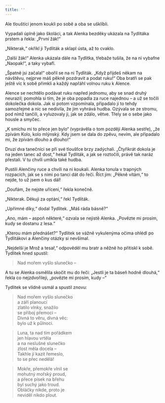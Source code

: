 ```yaml
---
title: ''
---
```


Ale tlouštíci jenom koukli po sobě a oba se ušklíbli.

Vypadali úplně jako školáci, a tak Alenka bezděky ukázala na Tydlitáka prstem a řekla: „První žák!“

„Nikterak,“ okřikl ji Tydliták a sklapl ústa, až to cvaklo.

„Další žák!“ Alenka ukázala dále na Tydlitka, třebaže tušila, že na ni vybafne „Naopak!“, a taky vybafl.

„Špatně jsi začala!“ obořil se na ni Tydliták. „Když přijdeš někam na návštěvu, nejprve máš pěkně pozdravit a podat ruku!“ Oba bratři se pak ještě víc k sobě přimkli a každý napřáhl volnou ruku k Alence.

Alence se nechtělo podávat ruku napřed jednomu, aby se snad druhý neurazil; pomohla si tím, že je oba popadla za ruce najednou – a už se točili dokolečka dokola. Jak si potom vzpomínala, připadalo jí to tehdy samozřejmé a nic se nedivila, že jim vyhrává hudba. Ozývala se ze stromu, pod nímž tančili, a vyluzovaly ji, jak se zdálo, větve. Třely se o sebe jako housle a smyčec.

„K smíchu mi to přece jen bylo“ (vyprávěla o tom později Alenka sestře), „že zpívám Kolo, kolo mlýnský. Kdy jsem se dala do zpěvu, nevím, ale připadalo mi, že zpívám dlouho a dlouho!“

Druzí dva tanečníci se při své tloušťce brzy zadýchali. „Čtyřikrát dokola je na jeden tanec až dost,“ hekal Tydliták, a jak se roztočili, právě tak naráz přestali. V tu chvíli umlkla také hudba.

Pustili Alenčiny ruce a chvíli na ni koukali. Alenka tonula v trapných rozpacích, jak se s nimi po tanci dát do řeči. Říct jim: „Pěkně vítám,“ to nejde, to už jsem o kus dál!

„Doufám, že nejste uříceni,“ řekla konečně.

„Nikterak. Děkuji za optání,“ řekl Tydliták.

„Upřímné díky,“ dodal Tydlitek. „Máš ráda básně?“

„Ano, mám – aspoň některé,“ ozvala se nejistě Alenka. „Povězte mi prosím, kudy se dostanu z lesa.“

„Kterou mám přednášet?“ Tydlitek se vážně vykulenýma očima ohlédl po Tydlitákovi a Alenčiny otázky si nevšímal.

„Nejdelší je Mrož a tesař,“ odpověděl mu bratr a něžně ho přitiskl k sobě. Tydlitek hned spustil:

> Nad mořem vyšlo slunečko –

A tu se Alenka osmělila skočit mu do řeči: „Jestli je ta báseň hodně dlouhá,“ řekla co nejzdvořileji, „povězte mi prosím, kudy –“

Tydlitek se vlídně usmál a spustil znovu:

> Nad mořem vyšlo slunečko  
> a září planoucí  
> zlatilo vlnky, snažilo  
> se příboj přemoci –  
> Divná to věru, divná věc:  
> bylo už k půlnoci.

> Luna, ta nad tím pořádkem  
> jen hlavou vrtěla  
> a na neslušné slunečko  
> zlost měla docela –  
> Takhle jí kazit řemeslo,  
> to se přec nedělá!

> Mokře, přemokře vlnil se  
> mohutný mořský proud,  
> a přece písek na břehu  
> byl suchý jako troud.  
> Obláčky nikde, proto je  
> neviděl nikdo plout.
